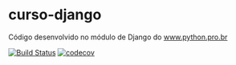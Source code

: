# curso-django
Código desenvolvido no módulo de Django do www.python.pro.br

[![Build Status](https://travis-ci.org/lutokozima/curso-django.svg?branch=master)](https://travis-ci.org/lutokozima/curso-django)
[![codecov](https://codecov.io/gh/lutokozima/curso-django/branch/master/graph/badge.svg?token=75NHI0TLTE)](undefined)

